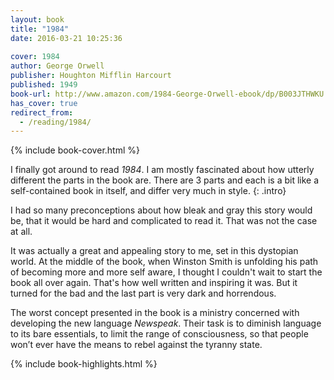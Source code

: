 ```yaml
---
layout: book
title: "1984"
date: 2016-03-21 10:25:36
 
cover: 1984
author: George Orwell
publisher: Houghton Mifflin Harcourt
published: 1949
book-url: http://www.amazon.com/1984-George-Orwell-ebook/dp/B003JTHWKU
has_cover: true
redirect_from:
  - /reading/1984/
---
```

{% include book-cover.html %}

I finally got around to read *1984*. I am mostly fascinated about how utterly different the parts in the book are. There are 3 parts and each is a bit like a self-contained book in itself, and differ very much in style.
{: .intro}

 I had so many preconceptions about how bleak and gray this story would be, that it would be hard and complicated to read it. That was not the case at all.

It was actually a great and appealing story to me, set in this dystopian world. At the middle of the book, when Winston Smith is unfolding his path of becoming more and more self aware, I thought I couldn't wait to start the book all over again. That's how well written and inspiring it was. But it turned for the bad and the last part is very dark and horrendous.

The worst concept presented in the book is a ministry concerned with developing the new language *Newspeak*. Their task is to diminish language to its bare essentials, to limit the range of consciousness, so that people won’t ever have the means to rebel against the tyranny state.

{% include book-highlights.html %}
